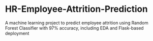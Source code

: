 # HR-Employee-Attrition-Prediction
A machine learning project to predict employee attrition using Random Forest Classifier with 97% accuracy, including EDA and Flask-based deployment
